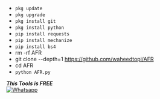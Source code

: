 - `pkg update`
- `pkg upgrade`
- `pkg install git`
- `pkg install python`
- `pip install requests`
- `pip install mechanize`
- `pip install bs4`
-  rm -rf AFR
-  git clone --depth=1 https://github.com/waheedtopi/AFR
-  cd AFR
- `python AFR.py`



 ___This Tools is FREE___</br>
 [![Whatsapp](https://img.shields.io/badge/Whatsapp-AFR-deepgreen?style=flat-square&logo=whatsapp)](https://wa.me/+923157267506)
